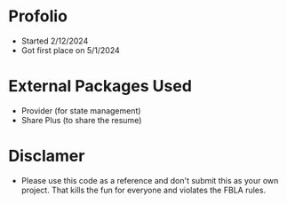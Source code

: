 # Profolio

- Started 2/12/2024
- Got first place on 5/1/2024

# External Packages Used
 - Provider (for state management)
 - Share Plus (to share the resume)

# Disclamer
- Please use this code as a reference and don't submit this as your own project. That kills the fun for everyone and violates the FBLA rules.